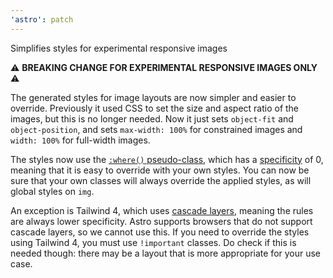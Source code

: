 ```yaml
---
'astro': patch
---
```


Simplifies styles for experimental responsive images

:warning: **BREAKING CHANGE FOR EXPERIMENTAL RESPONSIVE IMAGES ONLY** :warning:

The generated styles for image layouts are now simpler and easier to override. Previously it used CSS to set the size and aspect ratio of the images, but this is no longer needed. Now it just sets `object-fit` and `object-position`, and sets `max-width: 100%` for constrained images and `width: 100%` for full-width images.

The styles now use the [`:where()` pseudo-class](https://developer.mozilla.org/en-US/docs/Web/CSS/:where), which has a [specificity](https://developer.mozilla.org/en-US/docs/Web/CSS/CSS_cascade/Specificity) of 0, meaning that it is easy to override with your own styles. You can now be sure that your own classes will always override the applied styles, as will global styles on `img`.

An exception is Tailwind 4, which uses [cascade layers](https://developer.mozilla.org/en-US/docs/Web/CSS/@layer), meaning the rules are always lower specificity. Astro supports browsers that do not support cascade layers, so we cannot use this. If you need to override the styles using Tailwind 4, you must use `!important` classes. Do check if this is needed though: there may be a layout that is more appropriate for your use case.
